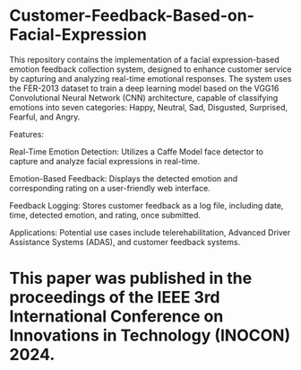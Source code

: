 # Customer-Feedback-Based-on-Facial-Expression
This repository contains the implementation of a facial expression-based emotion feedback collection system, designed to enhance customer service by capturing and analyzing real-time emotional responses. The system uses the FER-2013 dataset to train a deep learning model based on the VGG16 Convolutional Neural Network (CNN) architecture, capable of classifying emotions into seven categories: Happy, Neutral, Sad, Disgusted, Surprised, Fearful, and Angry.

Features:

Real-Time Emotion Detection: Utilizes a Caffe Model face detector to capture and analyze facial expressions in real-time.

Emotion-Based Feedback: Displays the detected emotion and corresponding rating on a user-friendly web interface.

Feedback Logging: Stores customer feedback as a log file, including date, time, detected emotion, and rating, once submitted.

Applications: Potential use cases include telerehabilitation, Advanced Driver Assistance Systems (ADAS), and customer feedback systems.
# This paper was published in the proceedings of the IEEE 3rd International Conference on Innovations in Technology (INOCON) 2024.
